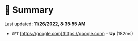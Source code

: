 # 📖 Summary
Last updated: **11/26/2022, 8:35:55 AM**

- `GET` [https://google.com](https://google.com) - **Up** (182ms)
